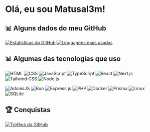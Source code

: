 # Olá, eu sou Matusal3m!
## 📊 Alguns dados do meu GitHub

[![Estatísticas do GitHub](https://github-readme-stats.vercel.app/api?username=Matusal3m&show_icons=true&theme=radical)](https://github.com/Matusal3m)
[![Linguagens mais usadas](https://github-readme-stats.vercel.app/api/top-langs/?username=Matusal3m&layout=compact&theme=radical)](https://github.com/Matusal3m)

## 📊 Algumas das tecnologias que uso

![HTML](https://skillicons.dev/icons?i=html)
![CSS](https://skillicons.dev/icons?i=css)
![JavaScript](https://skillicons.dev/icons?i=js)
![TypeScript](https://skillicons.dev/icons?i=ts)
![React](https://skillicons.dev/icons?i=react)
![Next.js](https://skillicons.dev/icons?i=next)
![Tailwind CSS](https://skillicons.dev/icons?i=tailwind)
![Node.js](https://skillicons.dev/icons?i=nodejs)

![AdonisJS](https://skillicons.dev/icons?i=adonis)
![Bun](https://skillicons.dev/icons?i=bun)
![Express.js](https://skillicons.dev/icons?i=express)
![PHP](https://skillicons.dev/icons?i=php)
![Docker](https://skillicons.dev/icons?i=docker)
![Prisma](https://skillicons.dev/icons?i=prisma)
![Linux](https://skillicons.dev/icons?i=linux)
![SQLite](https://skillicons.dev/icons?i=sqlite)

## 🏆 Conquistas

[![Troféus do GitHub](https://github-profile-trophy.vercel.app/?username=Matusal3m&theme=onedark&row=2&column=4)](https://github.com/Matusal3m)
